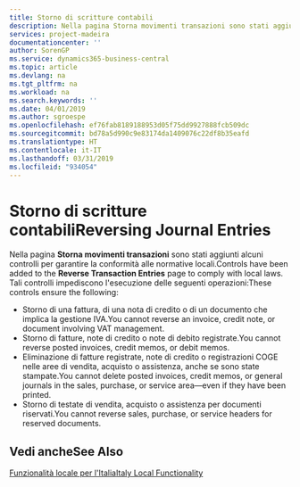 ```yaml
---
title: Storno di scritture contabili
description: Nella pagina Storna movimenti transazioni sono stati aggiunti alcuni controlli per garantire la conformità alle normative locali.
services: project-madeira
documentationcenter: ''
author: SorenGP
ms.service: dynamics365-business-central
ms.topic: article
ms.devlang: na
ms.tgt_pltfrm: na
ms.workload: na
ms.search.keywords: ''
ms.date: 04/01/2019
ms.author: sgroespe
ms.openlocfilehash: ef76fab8189188953d05f75dd9927888fcb509dc
ms.sourcegitcommit: bd78a5d990c9e83174da1409076c22df8b35eafd
ms.translationtype: HT
ms.contentlocale: it-IT
ms.lasthandoff: 03/31/2019
ms.locfileid: "934054"
---
```

# <a name="reversing-journal-entries"></a><span data-ttu-id="9bef7-103">Storno di scritture contabili</span><span class="sxs-lookup"><span data-stu-id="9bef7-103">Reversing Journal Entries</span></span>
<span data-ttu-id="9bef7-104">Nella pagina **Storna movimenti transazioni** sono stati aggiunti alcuni controlli per garantire la conformità alle normative locali.</span><span class="sxs-lookup"><span data-stu-id="9bef7-104">Controls have been added to the **Reverse Transaction Entries** page to comply with local laws.</span></span> <span data-ttu-id="9bef7-105">Tali controlli impediscono l'esecuzione delle seguenti operazioni:</span><span class="sxs-lookup"><span data-stu-id="9bef7-105">These controls ensure the following:</span></span>  

- <span data-ttu-id="9bef7-106">Storno di una fattura, di una nota di credito o di un documento che implica la gestione IVA.</span><span class="sxs-lookup"><span data-stu-id="9bef7-106">You cannot reverse an invoice, credit note, or document involving VAT management.</span></span>  
- <span data-ttu-id="9bef7-107">Storno di fatture, note di credito o note di debito registrate.</span><span class="sxs-lookup"><span data-stu-id="9bef7-107">You cannot reverse posted invoices, credit memos, or debit memos.</span></span>  
- <span data-ttu-id="9bef7-108">Eliminazione di fatture registrate, note di credito o registrazioni COGE nelle aree di vendita, acquisto o assistenza, anche se sono state stampate.</span><span class="sxs-lookup"><span data-stu-id="9bef7-108">You cannot delete posted invoices, credit memos, or general journals in the sales, purchase, or service area—even if they have been printed.</span></span>  
- <span data-ttu-id="9bef7-109">Storno di testate di vendita, acquisto o assistenza per documenti riservati.</span><span class="sxs-lookup"><span data-stu-id="9bef7-109">You cannot reverse sales, purchase, or service headers for reserved documents.</span></span>  

## <a name="see-also"></a><span data-ttu-id="9bef7-110">Vedi anche</span><span class="sxs-lookup"><span data-stu-id="9bef7-110">See Also</span></span>  
  [<span data-ttu-id="9bef7-111">Funzionalità locale per l'Italia</span><span class="sxs-lookup"><span data-stu-id="9bef7-111">Italy Local Functionality</span></span>](italy-local-functionality.md)
